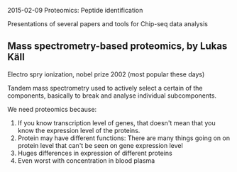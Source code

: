 2015-02-09 Proteomics: Peptide identification

Presentations of several papers and tools for Chip-seq data analysis

## Mass spectrometry-based proteomics, by Lukas Käll

Electro spry ionization, nobel prize 2002 (most popular these days)

Tandem mass spectrometry used to actively select a certain of the components, basically
to break and analyse individual subcomponents.

We need proteomics because:

1. If you know transcription level of genes, that doesn't mean that you know the expression
level of the proteins.
2. Protein may have different functions: There are many things going on on protein
level that can't be seen on gene expression level
3. Huges differences in expression of different proteins
4. Even worst with concentration in blood plasma
